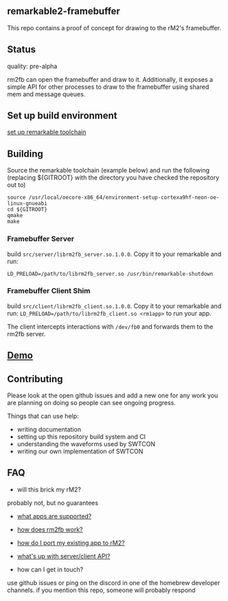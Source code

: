 ## remarkable2-framebuffer

This repo contains a proof of concept for drawing to the rM2's framebuffer.

## Status

quality: pre-alpha

rm2fb can open the framebuffer and draw to it. Additionally, it exposes a
simple API for other processes to draw to the framebuffer using shared mem and
message queues.

## Set up build environment

[set up remarkable toolchain](https://remarkablewiki.com/devel/qt_creator#toolchain)


## Building

Source the remarkable toolchain (example below) and run the following (replacing ${GITROOT} with the directory you have checked the repository out to)

```
source /usr/local/oecore-x86_64/environment-setup-cortexa9hf-neon-oe-linux-gnueabi
cd ${GITROOT}
qmake
make
```


### Framebuffer Server

build `src/server/librm2fb_server.so.1.0.0`.  Copy it to your
remarkable and run:

```
LD_PRELOAD=/path/to/librm2fb_server.so /usr/bin/remarkable-shutdown
```


### Framebuffer Client Shim

build `src/client/librm2fb_client.so.1.0.0`.  Copy it to your
remarkable and run: `LD_PRELOAD=/path/to/librm2fb_client.so <rm1app>` to
run your app.

The client intercepts interactions with `/dev/fb0` and forwards them to the
rm2fb server.

## [Demo](https://imgur.com/gallery/zGMn7Qs)


## Contributing

Please look at the open github issues and add a new one for any work you are planning
on doing so people can see ongoing progress.

Things that can use help:

* writing documentation
* setting up this repository build system and CI
* understanding the waveforms used by SWTCON
* writing our own implementation of SWTCON

## FAQ

* will this brick my rM2?

probably not, but no guarantees

* [what apps are supported?](https://github.com/ddvk/remarkable2-framebuffer/issues/14)

* [how does rm2fb work?](https://github.com/ddvk/remarkable2-framebuffer/issues/5#issuecomment-718948222)

* [how do I port my existing app to rM2?](https://github.com/ddvk/remarkable2-framebuffer/issues/13)

* [what's up with server/client API?](https://github.com/ddvk/remarkable2-framebuffer/issues/4)


* how can I get in touch?

use github issues or ping on the discord in one of the homebrew developer
channels. if you mention this repo, someone will probably respond
